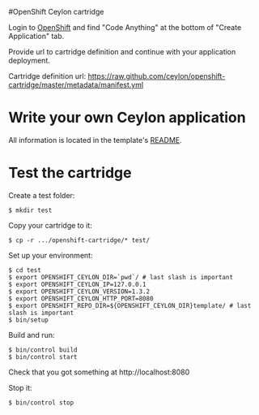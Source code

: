 #OpenShift Ceylon cartridge

Login to [OpenShift](https://openshift.redhat.com/app/console/application_types) and find "Code Anything" at the bottom of "Create Application" tab.

Provide url to cartridge definition and continue with your application deployment.

Cartridge definition url: https://raw.github.com/ceylon/openshift-cartridge/master/metadata/manifest.yml

# Write your own Ceylon application

All information is located in the template's [README](template/README.md).

# Test the cartridge

Create a test folder:

    $ mkdir test

Copy your cartridge to it:

    $ cp -r .../openshift-cartridge/* test/

Set up your environment:

    $ cd test
    $ export OPENSHIFT_CEYLON_DIR=`pwd`/ # last slash is important
    $ export OPENSHIFT_CEYLON_IP=127.0.0.1
    $ export OPENSHIFT_CEYLON_VERSION=1.3.2
    $ export OPENSHIFT_CEYLON_HTTP_PORT=8080
    $ export OPENSHIFT_REPO_DIR=${OPENSHIFT_CEYLON_DIR}template/ # last slash is important
    $ bin/setup

Build and run:

    $ bin/control build
    $ bin/control start

Check that you got something at http://localhost:8080

Stop it:

    $ bin/control stop 
